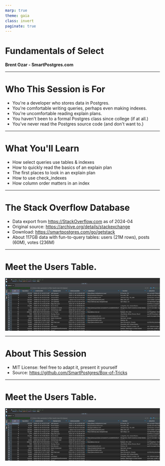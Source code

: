 ```yaml
---
marp: true
theme: gaia
class: invert
paginate: true
---
```

# Fundamentals of Select

**Brent Ozar - SmartPostgres.com**

---
# Who This Session is For

- You're a developer who stores data in Postgres.
- You're comfortable writing queries, perhaps even making indexes.
- You're uncomfortable reading explain plans.
- You haven't been to a formal Postgres class since college (if at all.)
- You've never read the Postgres source code (and don't want to.)
---
# What You'll Learn

- How select queries use tables & indexes
- How to quickly read the basics of an explain plan
- The first places to look in an explain plan
- How to use check_indexes
- How column order matters in an index

---
# The Stack Overflow Database

- Data export from https://StackOverflow.com as of 2024-04
- Original source: https://archive.org/details/stackexchange
- Download: https://smartpostgres.com/go/getstack
- About 117GB data with fun-to-query tables:
  users (21M rows), posts (60M), votes (236M)

--- 
# Meet the Users Table.

![bg fit users table](./screenshots/meet-the-users-table.jpg)

---
# About This Session

- MIT License: feel free to adapt it, present it yourself
- Source: https://github.com/SmartPostgres/Box-of-Tricks

--- 
# Meet the Users Table.

![w:1080 users table](./screenshots/meet-the-users-table.jpg)
